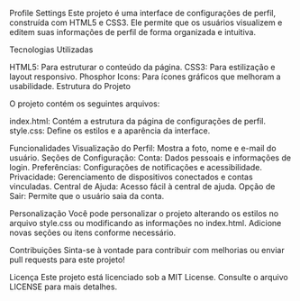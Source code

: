 Profile Settings
Este projeto é uma interface de configurações de perfil, construída com HTML5 e CSS3. Ele permite que os usuários visualizem e editem suas informações de perfil de forma organizada e intuitiva.

Tecnologias Utilizadas

HTML5: Para estruturar o conteúdo da página.
CSS3: Para estilização e layout responsivo.
Phosphor Icons: Para ícones gráficos que melhoram a usabilidade.
Estrutura do Projeto

O projeto contém os seguintes arquivos:

index.html: Contém a estrutura da página de configurações de perfil.
style.css: Define os estilos e a aparência da interface.

Funcionalidades
Visualização do Perfil: Mostra a foto, nome e e-mail do usuário.
Seções de Configuração:
Conta: Dados pessoais e informações de login.
Preferências: Configurações de notificações e acessibilidade.
Privacidade: Gerenciamento de dispositivos conectados e contas vinculadas.
Central de Ajuda: Acesso fácil à central de ajuda.
Opção de Sair: Permite que o usuário saia da conta.

Personalização
Você pode personalizar o projeto alterando os estilos no arquivo style.css ou modificando as informações no index.html. Adicione novas seções ou itens conforme necessário.

Contribuições
Sinta-se à vontade para contribuir com melhorias ou enviar pull requests para este projeto!

Licença
Este projeto está licenciado sob a MIT License. Consulte o arquivo LICENSE para mais detalhes.
